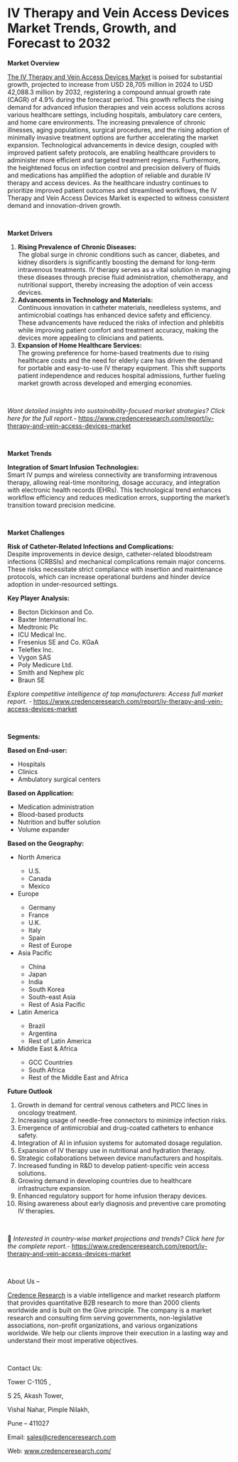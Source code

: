 # IV Therapy and Vein Access Devices Market Trends, Growth, and Forecast to 2032


<p><strong>Market Overview</strong></p>
<p><a href="https://www.credenceresearch.com/report/iv-therapy-and-vein-access-devices-market">The IV Therapy and Vein Access Devices Market</a> is poised for substantial growth, projected to increase from USD 28,705 million in 2024 to USD 42,088.3 million by 2032, registering a compound annual growth rate (CAGR) of 4.9% during the forecast period. This growth reflects the rising demand for advanced infusion therapies and vein access solutions across various healthcare settings, including hospitals, ambulatory care centers, and home care environments. The increasing prevalence of chronic illnesses, aging populations, surgical procedures, and the rising adoption of minimally invasive treatment options are further accelerating the market expansion. Technological advancements in device design, coupled with improved patient safety protocols, are enabling healthcare providers to administer more efficient and targeted treatment regimens. Furthermore, the heightened focus on infection control and precision delivery of fluids and medications has amplified the adoption of reliable and durable IV therapy and access devices. As the healthcare industry continues to prioritize improved patient outcomes and streamlined workflows, the IV Therapy and Vein Access Devices Market is expected to witness consistent demand and innovation-driven growth.</p>
<p><strong>&nbsp;</strong></p>
<p><strong>Market Drivers</strong></p>
<ol>
<li><strong> Rising Prevalence of Chronic Diseases:</strong><br /> The global surge in chronic conditions such as cancer, diabetes, and kidney disorders is significantly boosting the demand for long-term intravenous treatments. IV therapy serves as a vital solution in managing these diseases through precise fluid administration, chemotherapy, and nutritional support, thereby increasing the adoption of vein access devices.</li>
<li><strong> Advancements in Technology and Materials:</strong><br /> Continuous innovation in catheter materials, needleless systems, and antimicrobial coatings has enhanced device safety and efficiency. These advancements have reduced the risks of infection and phlebitis while improving patient comfort and treatment accuracy, making the devices more appealing to clinicians and patients.</li>
<li><strong> Expansion of Home Healthcare Services:</strong><br /> The growing preference for home-based treatments due to rising healthcare costs and the need for elderly care has driven the demand for portable and easy-to-use IV therapy equipment. This shift supports patient independence and reduces hospital admissions, further fueling market growth across developed and emerging economies.</li>
</ol>
<p><strong>&nbsp;</strong></p>
<p><em>Want detailed insights into sustainability-focused market strategies? Click here for the full report.- </em><a href="https://www.credenceresearch.com/report/iv-therapy-and-vein-access-devices-market">https://www.credenceresearch.com/report/iv-therapy-and-vein-access-devices-market</a></p>
<p>&nbsp;</p>
<p><strong>Market Trends</strong></p>
<p><strong>Integration of Smart Infusion Technologies:</strong><br /> Smart IV pumps and wireless connectivity are transforming intravenous therapy, allowing real-time monitoring, dosage accuracy, and integration with electronic health records (EHRs). This technological trend enhances workflow efficiency and reduces medication errors, supporting the market&rsquo;s transition toward precision medicine.</p>
<p><strong>&nbsp;</strong></p>
<p><strong>Market Challenges</strong></p>
<p><strong>Risk of Catheter-Related Infections and Complications:</strong><br /> Despite improvements in device design, catheter-related bloodstream infections (CRBSIs) and mechanical complications remain major concerns. These risks necessitate strict compliance with insertion and maintenance protocols, which can increase operational burdens and hinder device adoption in under-resourced settings.</p>
<p><strong>Key Player Analysis:</strong></p>
<ul>
<li>Becton Dickinson and Co.</li>
<li>Baxter International Inc.</li>
<li>Medtronic Plc</li>
<li>ICU Medical Inc.</li>
<li>Fresenius SE and Co. KGaA</li>
<li>Teleflex Inc.</li>
<li>Vygon SAS</li>
<li>Poly Medicure Ltd.</li>
<li>Smith and Nephew plc</li>
<li>Braun SE</li>
</ul>
<p><em>Explore competitive intelligence of top manufacturers: Access full market report. - </em><a href="https://www.credenceresearch.com/report/iv-therapy-and-vein-access-devices-market">https://www.credenceresearch.com/report/iv-therapy-and-vein-access-devices-market</a></p>
<p>&nbsp;</p>
<p><strong>Segments:</strong></p>
<p><strong>Based on&nbsp;End-user:</strong></p>
<ul>
<li>Hospitals</li>
<li>Clinics</li>
<li>Ambulatory surgical centers</li>
</ul>
<p><strong>Based on&nbsp;Application:</strong></p>
<ul>
<li>Medication administration</li>
<li>Blood-based products</li>
<li>Nutrition and buffer solution</li>
<li>Volume expander</li>
</ul>
<p><strong>Based on the Geography:</strong></p>
<ul>
<li>North America</li>
<ul>
<li>U.S.</li>
<li>Canada</li>
<li>Mexico</li>
</ul>
<li>Europe</li>
<ul>
<li>Germany</li>
<li>France</li>
<li>U.K.</li>
<li>Italy</li>
<li>Spain</li>
<li>Rest of Europe</li>
</ul>
<li>Asia Pacific</li>
<ul>
<li>China</li>
<li>Japan</li>
<li>India</li>
<li>South Korea</li>
<li>South-east Asia</li>
<li>Rest of Asia Pacific</li>
</ul>
<li>Latin America</li>
<ul>
<li>Brazil</li>
<li>Argentina</li>
<li>Rest of Latin America</li>
</ul>
<li>Middle East &amp; Africa</li>
<ul>
<li>GCC Countries</li>
<li>South Africa</li>
<li>Rest of the Middle East and Africa</li>
</ul>
</ul>
<p><strong>Future Outlook</strong></p>
<ol>
<li>Growth in demand for central venous catheters and PICC lines in oncology treatment.</li>
<li>Increasing usage of needle-free connectors to minimize infection risks.</li>
<li>Emergence of antimicrobial and drug-coated catheters to enhance safety.</li>
<li>Integration of AI in infusion systems for automated dosage regulation.</li>
<li>Expansion of IV therapy use in nutritional and hydration therapy.</li>
<li>Strategic collaborations between device manufacturers and hospitals.</li>
<li>Increased funding in R&amp;D to develop patient-specific vein access solutions.</li>
<li>Growing demand in developing countries due to healthcare infrastructure expansion.</li>
<li>Enhanced regulatory support for home infusion therapy devices.</li>
<li>Rising awareness about early diagnosis and preventive care promoting IV therapies.</li>
</ol>
<p>&nbsp;</p>
<p>📌 <em>Interested in country-wise market projections and trends? Click here for the complete report.- </em><a href="https://www.credenceresearch.com/report/iv-therapy-and-vein-access-devices-market">https://www.credenceresearch.com/report/iv-therapy-and-vein-access-devices-market</a></p>
<p>&nbsp;</p>
<p>About Us &ndash;</p>
<p><a href="https://www.credenceresearch.com/">Credence Research</a> is a viable intelligence and market research platform that provides quantitative B2B research to more than 2000 clients worldwide and is built on the Give principle. The company is a market research and consulting firm serving governments, non-legislative associations, non-profit organizations, and various organizations worldwide. We help our clients improve their execution in a lasting way and understand their most imperative objectives.</p>
<p>&nbsp;</p>
<p>Contact Us:</p>
<p>Tower C-1105 ,</p>
<p>S 25, Akash Tower,</p>
<p>Vishal Nahar, Pimple Nilakh,</p>
<p>Pune &ndash; 411027</p>
<p>Email: <a href="mailto:sales@credenceresearch.com">sales@credenceresearch.com</a></p>
<p>Web: <a href="http://www.credenceresearch.com/">www.credenceresearch.com/</a></p>
